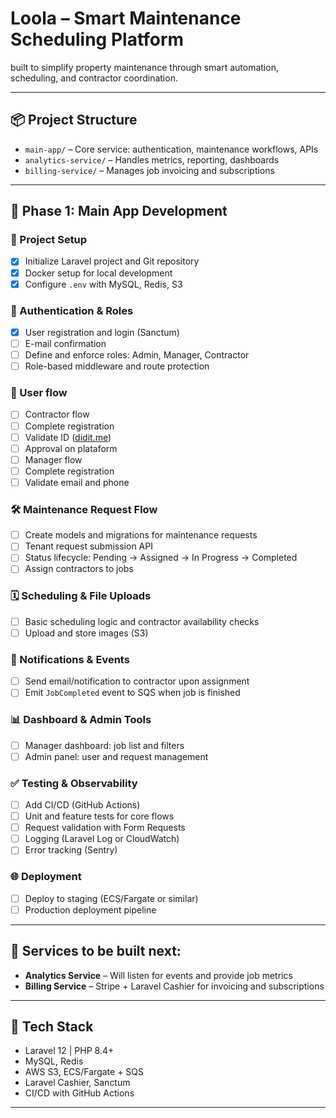 # Loola – Smart Maintenance Scheduling Platform

built to simplify property maintenance through smart automation, scheduling, and contractor coordination.

---

## 📦 Project Structure

- `main-app/` – Core service: authentication, maintenance workflows, APIs
- `analytics-service/` – Handles metrics, reporting, dashboards
- `billing-service/` – Manages job invoicing and subscriptions

---

## 🚀 Phase 1: Main App Development

### 🔧 Project Setup

- [X]  Initialize Laravel project and Git repository
- [X]  Docker setup for local development
- [X]  Configure `.env` with MySQL, Redis, S3

### 🔐 Authentication & Roles

- [X]  User registration and login (Sanctum)
- [ ]  E-mail confirmation
- [ ]  Define and enforce roles: Admin, Manager, Contractor
- [ ]  Role-based middleware and route protection

### 👤 User flow

- [ ]  Contractor flow
  - [ ]  Complete registration
  - [ ]  Validate ID ([didit.me](https://didit.me))
  - [ ]  Approval on plataform
- [ ]  Manager flow
  - [ ]  Complete registration
  - [ ]  Validate email and phone

### 🛠️ Maintenance Request Flow

- [ ]  Create models and migrations for maintenance requests
- [ ]  Tenant request submission API
- [ ]  Status lifecycle: Pending → Assigned → In Progress → Completed
- [ ]  Assign contractors to jobs

### 🗓️ Scheduling & File Uploads

- [ ]  Basic scheduling logic and contractor availability checks
- [ ]  Upload and store images (S3)

### 📣 Notifications & Events

- [ ]  Send email/notification to contractor upon assignment
- [ ]  Emit `JobCompleted` event to SQS when job is finished

### 📊 Dashboard & Admin Tools

- [ ]  Manager dashboard: job list and filters
- [ ]  Admin panel: user and request management

### ✅ Testing & Observability

- [ ]  Add CI/CD (GitHub Actions)
- [ ]  Unit and feature tests for core flows
- [ ]  Request validation with Form Requests
- [ ]  Logging (Laravel Log or CloudWatch)
- [ ]  Error tracking (Sentry)

### 🌐 Deployment

- [ ]  Deploy to staging (ECS/Fargate or similar)
- [ ]  Production deployment pipeline

---

## 💬 Services to be built next:

- **Analytics Service** – Will listen for events and provide job metrics
- **Billing Service** – Stripe + Laravel Cashier for invoicing and subscriptions

---

## 🧪 Tech Stack

- Laravel 12 | PHP 8.4+
- MySQL, Redis
- AWS S3, ECS/Fargate + SQS
- Laravel Cashier, Sanctum
- CI/CD with GitHub Actions

---
